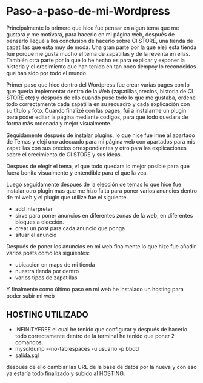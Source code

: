 # Paso-a-paso-de-mi-Wordpress
Principalmente lo primero que hice fue pensar en algun tema que me gustará y me motivará, para hacerlo en mi página web, después de pensarlo llegué a lka conclusión de hacerlo sobre CI STORE, una tienda de zapatillas que esta muy de moda. Una gran parte por la que elejí esta tienda fue porque me gusta mucho el tema de zapatillas y de la reventa en ellas. También otra parte por la que lo he hecho es para explicar y exponer la historia y el crecimiento que han tenido en tan poco tiempoy lo reconocidos que han sido por todo el mundo.

Primer paso que hice dentro del Wordpress fue crear varias pages con lo que queria implementar dentro de la Web (zapatillas,precios, historia de CI STORE etc) y después de ello cuando pusé todo lo que me gustaba, ordene todo correctamente cada zapatilla en su recuadro y cada explicación con su título y foto. 
Cuando finalizé con las pages, fui a instalarme un plugin para poder editar la pagina mediante codigos, para que todo quedara de forma más ordenada y mejor visualmente.

Seguidamente después de instalar plugins, lo que hice fue irme al apartado de Temas y elejí uno adecuado para mi página web con apartados para mis zapatillas con sus precios orrespondientes y otro para las explicaciones sobre el crecimiento de CI STORE y sus ideas.

Despues de elegir el tema, ví que todo quedara lo mejor posible para que fuera bonita visualmente y entendible para el que la vea.

Luego seguidamente despues de la elección de temas lo que hice fue instalar otro plugin mas que me hizo falta para poner varios anuncios dentro de mi web y el plugin que utilize fue el siguiente.

  - add interpreter
  - sirve para poner anuncios en diferentes zonas de la web, en diferentes bloques a elección.
  - crear un post para cada anuncio que ponga
  - situar el anuncio

Después de poner los anuncios en mi web finalmente lo que hize fue añadir varios posts como los siguientes:

- ubicacion en maps de mi tienda
- nuestra tienda por dentro
- varios tipos de zapatillas

Y finalmente como último paso en mi web he instalado un hosting para poder subir mi web

## HOSTING UTILIZADO
- INFINITYFREE
el cual he tenido que configurar y después de hacerlo todo correctamente dentro de la terminal he tenido que poner 2 comandos.
- mysqldump --no-tablespaces -u usuario -p bbdd
- salida.sql
  
después de ello cambiar las URL de la base de datos por la nueva y con eso ya estaría todo finalizado y subido al HOSTING.
